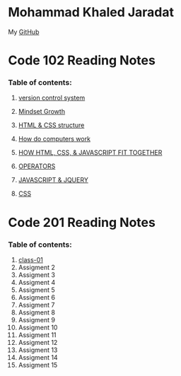 # **Mohammad Khaled Jaradat**
My [GitHub](https://github.com/muhmadJaradat) 

# Code 102 Reading Notes

### Table of contents:
1. [version control system](https://muhmadjaradat.github.io/Reading-note/Version_control_system)

2. [Mindset Growth](https://muhmadjaradat.github.io/Reading-note/Growth_%20mindset)

3. [HTML & CSS structure](https://muhmadjaradat.github.io/Reading-note/Read03)
4. [How do computers work](https://muhmadjaradat.github.io/Reading-note/Read04b)
5. [HOW HTML, CSS, & JAVASCRIPT FIT TOGETHER](https://muhmadjaradat.github.io/Reading-note/Read04c)
6. [OPERATORS](https://muhmadjaradat.github.io/Reading-note/Read05)
7. [JAVASCRIPT & JQUERY](https://muhmadjaradat.github.io/Reading-note/Reading04)
8. [CSS](https://muhmadjaradat.github.io/Reading-note/read06b)

# Code 201 Reading Notes

### Table of contents:
1. [class-01](https://muhmadjaradat.github.io/Reading-note/Code201/Read01)
2. Assigment 2
3. Assigment 3
4. Assigment 4
5. Assigment 5
6. Assigment 6
7. Assigment 7
8. Assigment 8
9. Assigment 9
10. Assigment 10
11. Assigment 11
12. Assigment 12
13. Assigment 13
14. Assigment 14
15. Assigment 15
